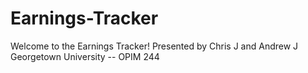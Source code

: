 # Earnings-Tracker


Welcome to the Earnings Tracker! 
Presented by Chris J and Andrew J 
Georgetown University -- OPIM 244

